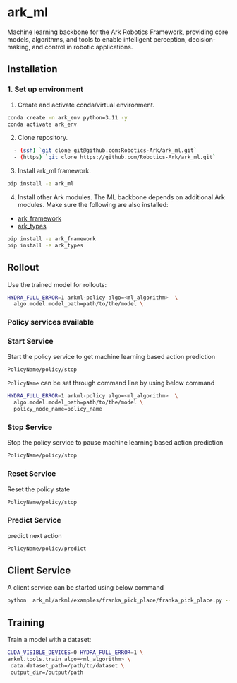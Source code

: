 # ark_ml

Machine learning backbone for the Ark Robotics Framework, providing core models, algorithms, and tools to enable
intelligent perception, decision-making, and control in robotic applications.

## Installation

### 1. Set up environment

1. Create and activate conda/virtual environment.

```bash
conda create -n ark_env python=3.11 -y
conda activate ark_env
```

2. Clone repository.

```bash
  - (ssh) `git clone git@github.com:Robotics-Ark/ark_ml.git`
  - (https) `git clone https://github.com/Robotics-Ark/ark_ml.git`
```

3. Install ark_ml framework.

```bash
pip install -e ark_ml
```
4. Install other Ark modules.
   The ML backbone depends on additional Ark modules. Make sure the following are also installed:

- [ark_framework](https://github.com/Robotics-Ark/ark_framework)
- [ark_types](https://github.com/Robotics-Ark/ark_types)

```bash
pip install -e ark_framework
pip install -e ark_types
```
## Rollout
Use the trained model for rollouts:

```bash
HYDRA_FULL_ERROR=1 arkml-policy algo=<ml_algorithm>  \
  algo.model.model_path=path/to/the/model \
```
### Policy services available
### Start Service
Start the policy service to get machine learning based action prediction

```bash
PolicyName/policy/stop
```
`PolicyName` can be set through command line by using below command 

```bash
HYDRA_FULL_ERROR=1 arkml-policy algo=<ml_algorithm>  \
  algo.model.model_path=path/to/the/model \
  policy_node_name=policy_name
```

### Stop Service
Stop the policy service to pause machine learning based action prediction

```bash
PolicyName/policy/stop
```

### Reset Service
Reset the policy state

```bash
PolicyName/policy/stop
```

### Predict Service
predict next action

```bash
PolicyName/policy/predict
```

## Client  Service
A client service can be started using below command
```bash
python  ark_ml/arkml/examples/franka_pick_place/franka_pick_place.py --max_step 1000 --n_episodes 5 --step_sleep 0.1
```

## Training
Train a model with a dataset:

```bash
CUDA_VISIBLE_DEVICES=0 HYDRA_FULL_ERROR=1 \
arkml.tools.train algo=<ml_algorithm> \
 data.dataset_path=/path/to/dataset \
 output_dir=/output/path

```